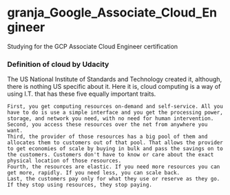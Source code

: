 # granja_Google_Associate_Cloud_Engineer
Studying for the GCP Associate Cloud Engineer certification


### Definition of cloud by Udacity

The US National Institute of Standards and Technology created it, although, there is nothing US specific about it. Here it is, cloud computing is a way of using I.T. that has these five equally important traits.
```
First, you get computing resources on-demand and self-service. All you have to do is use a simple interface and you get the processing power, storage, and network you need, with no need for human intervention.
Second, you access these resources over the net from anywhere you want.
Third, the provider of those resources has a big pool of them and allocates them to customers out of that pool. That allows the provider to get economies of scale by buying in bulk and pass the savings on to the customers. Customers don't have to know or care about the exact physical location of those resources.
Fourth, the resources are elastic. If you need more resources you can get more, rapidly. If you need less, you can scale back.
Last, the customers pay only for what they use or reserve as they go. If they stop using resources, they stop paying.
```


